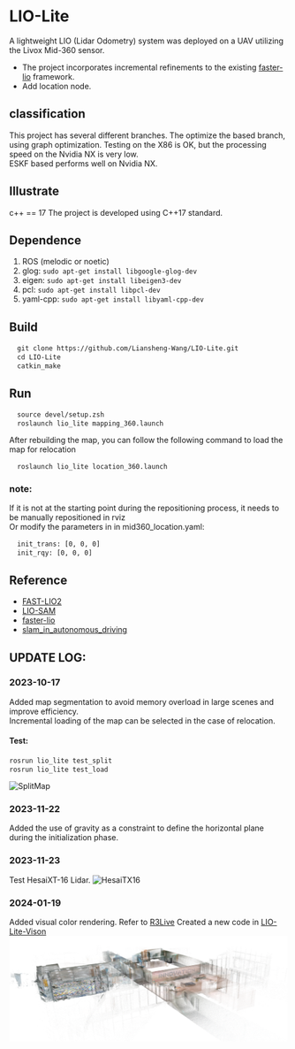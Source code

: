 # LIO-Lite
A lightweight LIO (Lidar Odometry) system was deployed on a UAV utilizing the Livox Mid-360 sensor.  
* The project incorporates incremental refinements to the existing [faster-lio](https://github.com/gaoxiang12/faster-lio.git) framework.  
* Add location node.

## classification
This project has several different branches. The optimize the based branch, using graph optimization. Testing on the X86 is OK, but the processing speed on the Nvidia NX is very low.  
ESKF based performs well on Nvidia NX.

## Illustrate
c++ == 17
The project is developed using C++17 standard.  

## Dependence

1. ROS (melodic or noetic)
2. glog: ```sudo apt-get install libgoogle-glog-dev```
3. eigen: ```sudo apt-get install libeigen3-dev```
4. pcl: ```sudo apt-get install libpcl-dev```
5. yaml-cpp: ```sudo apt-get install libyaml-cpp-dev```


## Build
```
  git clone https://github.com/Liansheng-Wang/LIO-Lite.git  
  cd LIO-Lite  
  catkin_make  
```

## Run
```
  source devel/setup.zsh
  roslaunch lio_lite mapping_360.launch  
```
After rebuilding the map, you can follow the following command to load the map for relocation  
```
  roslaunch lio_lite location_360.launch  
```

### note:
If it is not at the starting point during the repositioning process, it needs to be manually repositioned in rviz  
Or modify the parameters in in mid360_location.yaml:
```
  init_trans: [0, 0, 0]
  init_rqy: [0, 0, 0]
```

## Reference
* [FAST-LIO2](https://github.com/hku-mars/FAST_LIO.git)
* [LIO-SAM](https://github.com/TixiaoShan/LIO-SAM.git)
* [faster-lio](https://github.com/gaoxiang12/faster-lio.git)
* [slam_in_autonomous_driving](https://github.com/gaoxiang12/slam_in_autonomous_driving.git)



## UPDATE LOG:
### 2023-10-17 
Added map segmentation to avoid memory overload in large scenes and improve efficiency.   
Incremental loading of the map can be selected in the case of relocation.   

#### Test:
```
rosrun lio_lite test_split
rosrun lio_lite test_load 
```

![SplitMap](https://github.com/Liansheng-Wang/LIO-Lite/blob/eskf-base/doc/split_map.png)

### 2023-11-22
Added the use of gravity as a constraint to define the horizontal plane during the initialization phase.

### 2023-11-23
Test HesaiXT-16 Lidar.
![HesaiTX16](https://github.com/Liansheng-Wang/LIO-Lite/blob/eskf-base/doc/HesaiXT16.png)

### 2024-01-19
Added visual color rendering. Refer to [R3Live](https://github.com/hku-mars/r3live.git)
Created a new code in [LIO-Lite-Vison](https://github.com/Liansheng-Wang/LIO-Lite-Vison.git)
![VisualRender](https://github.com/Liansheng-Wang/LIO-Lite-Vison/blob/main/doc/e6.png)

